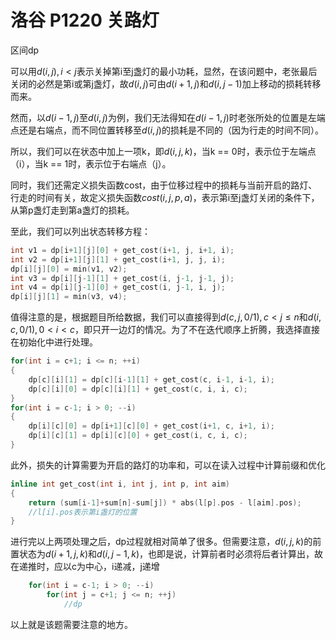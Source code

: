 # 洛谷 P1220 关路灯

区间dp

可以用$d(i, j), i<j$表示关掉第i至j盏灯的最小功耗，显然，在该问题中，老张最后关闭的必然是第i或第j盏灯，故$d(i, j)$可由$d(i+1, j)$和$d(i, j-1)$加上移动的损耗转移而来。

然而，以$d(i-1, j)$至$d(i, j)$为例，我们无法得知在$d(i-1, j)$时老张所处的位置是左端点还是右端点，而不同位置转移至$d(i, j)$的损耗是不同的（因为行走的时间不同）。

所以，我们可以在状态中加上一项k，即$d(i, j, k)$，当k == 0时，表示位于左端点（i），当k == 1时，表示位于右端点（j）。

同时，我们还需定义损失函数cost，由于位移过程中的损耗与当前开启的路灯、行走的时间有关，故定义损失函数$cost(i, j, p, a)$，表示第i至j盏灯关闭的条件下，从第p盏灯走到第a盏灯的损耗。

至此，我们可以列出状态转移方程：

```c++
int v1 = dp[i+1][j][0] + get_cost(i+1, j, i+1, i);
int v2 = dp[i+1][j][1] + get_cost(i+1, j, j, i);
dp[i][j][0] = min(v1, v2);
int v3 = dp[i][j-1][1] + get_cost(i, j-1, j-1, j);
int v4 = dp[i][j-1][0] + get_cost(i, j-1, i, j);
dp[i][j][1] = min(v3, v4);
```

值得注意的是，根据题目所给数据，我们可以直接得到$d(c, j, 0/1), c<j\le n$和$d(i, c, 0/1),0<i<c$，即只开一边灯的情况。为了不在迭代顺序上折腾，我选择直接在初始化中进行处理。

```c++
for(int i = c+1; i <= n; ++i)
{
    dp[c][i][1] = dp[c][i-1][1] + get_cost(c, i-1, i-1, i);
    dp[c][i][0] = dp[c][i][1] + get_cost(c, i, i, c);
}
for(int i = c-1; i > 0; --i)
{
    dp[i][c][0] = dp[i+1][c][0] + get_cost(i+1, c, i+1, i);
    dp[i][c][1] = dp[i][c][0] + get_cost(i, c, i, c);
}    
```



此外，损失的计算需要为开启的路灯的功率和，可以在读入过程中计算前缀和优化

```c++
inline int get_cost(int i, int j, int p, int aim)
{
    return (sum[i-1]+sum[n]-sum[j]) * abs(l[p].pos - l[aim].pos);
    //l[i].pos表示第i盏灯的位置
}
```



进行完以上两项处理之后，dp过程就相对简单了很多。但需要注意，$d(i, j, k)$的前置状态为$d(i+1, j, k)$和$d(i, j-1, k)$，也即是说，计算前者时必须将后者计算出，故在递推时，应以c为中心，i递减，j递增

```c++
    for(int i = c-1; i > 0; --i)
        for(int j = c+1; j <= n; ++j)
        	//dp
```



以上就是该题需要注意的地方。